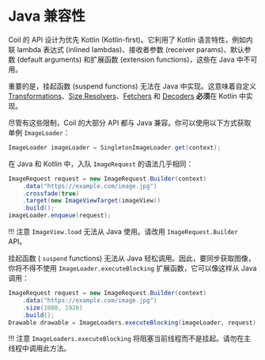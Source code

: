 # Java 兼容性

Coil 的 API 设计为优先 Kotlin (Kotlin-first)。它利用了 Kotlin 语言特性，例如内联 lambda 表达式 (inlined lambdas)、接收者参数 (receiver params)、默认参数 (default arguments) 和扩展函数 (extension functions)，这些在 Java 中不可用。

重要的是，挂起函数 (suspend functions) 无法在 Java 中实现。这意味着自定义 [Transformations](/coil/api/coil-core/coil3.transform/-transformation)、[Size Resolvers](/coil/api/coil-core/coil3.size/-size-resolver)、[Fetchers](image_pipeline.md#fetchers) 和 [Decoders](image_pipeline.md#decoders) **必须**在 Kotlin 中实现。

尽管有这些限制，Coil 的大部分 API 都与 Java 兼容。你可以使用以下方式获取单例 `ImageLoader`：

```java
ImageLoader imageLoader = SingletonImageLoader.get(context);
```

在 Java 和 Kotlin 中，入队 `ImageRequest` 的语法几乎相同：

```java
ImageRequest request = new ImageRequest.Builder(context)
    .data("https://example.com/image.jpg")
    .crossfade(true)
    .target(new ImageViewTarget(imageView))
    .build();
imageLoader.enqueue(request);
```

!!! 注意
    `ImageView.load` 无法从 Java 使用。请改用 `ImageRequest.Builder` API。

挂起函数 ( `suspend` functions) 无法从 Java 轻松调用。因此，要同步获取图像，你将不得不使用 `ImageLoader.executeBlocking` 扩展函数，它可以像这样从 Java 调用：

```java
ImageRequest request = new ImageRequest.Builder(context)
    .data("https://example.com/image.jpg")
    .size(1080, 1920)
    .build();
Drawable drawable = ImageLoaders.executeBlocking(imageLoader, request).getImage().asDrawable(context.resources);
```

!!! 注意
    `ImageLoaders.executeBlocking` 将阻塞当前线程而不是挂起。请勿在主线程中调用此方法。